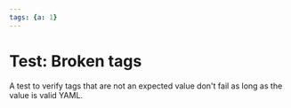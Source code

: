 ```yaml
---
tags: {a: 1}
---
```

# Test: Broken tags

A test to verify tags that are not an expected value don't fail as long as the value is valid YAML.
